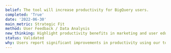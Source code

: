 ```yaml
---
belief: The tool will increase productivity for BigQuery users.
completed: 'True'
date: '2022-06-30'
main_metric: Strategic Fit
method: User Feedback / Data Analysis
new_thinking: Highlight productivity benefits in marketing and user education efforts.
status: Validated
why: Users report significant improvements in productivity using our tool.
---
```


